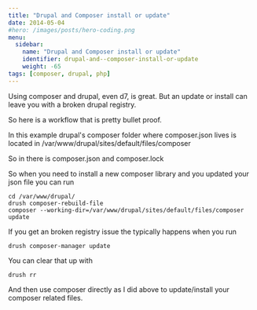 ```yaml
---
title: "Drupal and Composer install or update"
date: 2014-05-04
#hero: /images/posts/hero-coding.png
menu:
  sidebar:
    name: "Drupal and Composer install or update"
    identifier: drupal-and--composer-install-or-update
    weight: -65
tags: [composer, drupal, php]
---
```


Using composer and drupal, even d7, is great.
But an update or install can leave you with a broken drupal registry.

So here is a workflow that is pretty bullet proof.

In this example drupal's composer folder where composer.json lives is located in /var/www/drupal/sites/default/files/composer

So in there is composer.json and composer.lock

So when you need to install a new composer library and you updated your json file you can run

~~~
cd /var/www/drupal/
drush composer-rebuild-file
composer --working-dir=/var/www/drupal/sites/default/files/composer update
~~~

If you get an broken registry issue the typically happens when you run 

~~~
drush composer-manager update
~~~

You can clear that up with

~~~
drush rr
~~~

And then use composer directly as I did above to update/install your composer related files.
